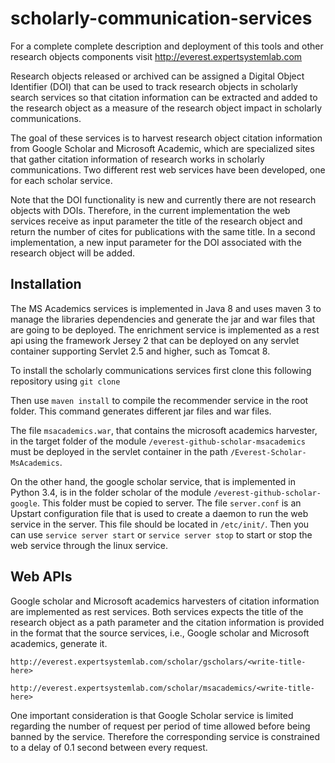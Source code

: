 # scholarly-communication-services

For a complete complete description and deployment of this tools and other research objects components visit http://everest.expertsystemlab.com

Research objects released or archived can be assigned a Digital Object Identifier (DOI) that can be used to track research objects in scholarly search services so that citation information can be extracted and added to the research object as a measure of the research object impact in scholarly communications. 

The goal of these services is to harvest research object citation information from Google Scholar and Microsoft Academic, which are specialized sites that gather citation information of research works in scholarly communications. Two different rest web services have been developed, one for each scholar service. 

Note that the DOI functionality is new and currently there are not research objects with DOIs. Therefore, in the current implementation the web services receive as input parameter the title of the research object and return the number of cites for publications with the same title. In a second implementation, a new input parameter for the DOI associated with the research object will be added.  

## Installation
The MS Academics services is implemented in Java 8 and uses maven 3 to manage the libraries dependencies and generate the jar and war files that are going to be deployed. The enrichment service is implemented as a rest api using the framework Jersey 2 that can be deployed on any servlet container supporting Servlet 2.5 and higher, such as Tomcat 8.  

To install the scholarly communications services first clone this following repository using `git clone`

Then use `maven install` to compile the recommender service in the root folder. This command generates different jar files and war files. 

The file `msacademics.war`, that contains the microsoft academics harvester, in the target folder of the module `/everest-github-scholar-msacademics` must be deployed in the servlet container in the path `/Everest-Scholar- MsAcademics`. 

On the other hand, the google scholar service, that is implemented in Python 3.4, is in the folder scholar of the module `/everest-github-scholar-google`. This folder must be copied to server.  The file `server.conf` is an Upstart configuration file that is used to create a daemon to run the web service in the server. This file should be located in `/etc/init/`. Then you can use `service server start` or `service server stop` to start or stop the web service through the linux service. 

## Web APIs

Google scholar and Microsoft academics harvesters of citation information are implemented as rest services. Both services expects the title of the research object as a path parameter and the citation information is provided in the format that the source services, i.e., Google scholar and Microsoft academics, generate it. 

````
http://everest.expertsystemlab.com/scholar/gscholars/<write-title-here>

http://everest.expertsystemlab.com/scholar/msacademics/<write-title-here>
````

One important consideration is that Google Scholar service is limited regarding the number of request per period of time allowed before being banned by the service. Therefore the corresponding service is constrained to a delay of 0.1 second between every request. 

